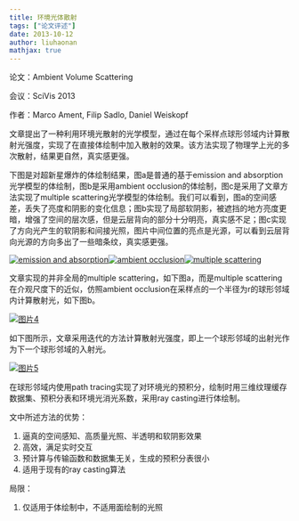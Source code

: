 ```yaml
---
title: 环境光体散射
tags: ["论文评述"]
date: 2013-10-12
author: liuhaonan
mathjax: true
---
```


论文：Ambient Volume Scattering

会议：SciVis 2013

作者：Marco Ament, Filip Sadlo, Daniel Weiskopf

文章提出了一种利用环境光散射的光学模型，通过在每个采样点球形邻域内计算散射光强度，实现了在直接体绘制中加入散射的效果。该方法实现了物理学上光的多次散射，结果更自然，真实感更强。

下图是对超新星爆炸的体绘制结果，图a是普通的基于emission and absorption光学模型的体绘制，图b是采用ambient occlusion的体绘制，图c是采用了文章方法实现了multiple scattering光学模型的体绘制。我们可以看到，图a的空间感差，丢失了亮度和阴影的变化信息；图b实现了局部软阴影，被遮挡的地方亮度更暗，增强了空间的层次感，但是云层背向的部分十分明亮，真实感不足；图c实现了方向光产生的软阴影和间接光照，图片中间位置的亮点是光源，可以看到云层背向光源的方向多出了一些暗条纹，真实感更强。

[![emission and absorption](http://www.cad.zju.edu.cn/home/vagblog/wp-content/uploads/2013/10/%E5%9B%BE%E7%89%8711.png)](http://www.cad.zju.edu.cn/home/vagblog/wp-content/uploads/2013/10/图片11.png)[![ambient occlusion](http://www.cad.zju.edu.cn/home/vagblog/wp-content/uploads/2013/10/%E5%9B%BE%E7%89%8721.png)](http://www.cad.zju.edu.cn/home/vagblog/wp-content/uploads/2013/10/图片21.png)[![multiple scattering](http://www.cad.zju.edu.cn/home/vagblog/wp-content/uploads/2013/10/%E5%9B%BE%E7%89%8731.png)](http://www.cad.zju.edu.cn/home/vagblog/wp-content/uploads/2013/10/图片31.png)



文章实现的并非全局的multiple scattering，如下图a，而是multiple scattering在介观尺度下的近似，仿照ambient occlusion在采样点的一个半径为r的球形邻域内计算散射光，如下图b。

[![图片4](http://www.cad.zju.edu.cn/home/vagblog/wp-content/uploads/2013/10/%E5%9B%BE%E7%89%8741.png)](http://www.cad.zju.edu.cn/home/vagblog/wp-content/uploads/2013/10/图片41.png)

如下图所示，文章采用迭代的方法计算散射光强度，即上一个球形邻域的出射光作为下一个球形邻域的入射光。

[![图片5](http://www.cad.zju.edu.cn/home/vagblog/wp-content/uploads/2013/10/%E5%9B%BE%E7%89%8751.png)](http://www.cad.zju.edu.cn/home/vagblog/wp-content/uploads/2013/10/图片51.png)

在球形邻域内使用path tracing实现了对环境光的预积分，绘制时用三维纹理缓存数据集、预积分表和环境光消光系数，采用ray casting进行体绘制。

文中所述方法的优势：

1. 逼真的空间感知、高质量光照、半透明和软阴影效果
2. 高效，满足实时交互
3. 预计算与传输函数和数据集无关，生成的预积分表很小
4. 适用于现有的ray casting算法

局限：

1. 仅适用于体绘制中，不适用面绘制的光照